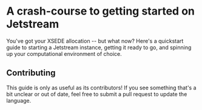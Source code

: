 # A crash-course to getting started on Jetstream

You've got your XSEDE allocation -- but what now? Here's a quickstart guide to starting a Jetstream instance, getting it ready to go, and spinning up your computational environment of choice.

## Contributing

This guide is only as useful as its contributors! If you see something that's a bit unclear or out of date, feel free to submit a pull request to update the language.
